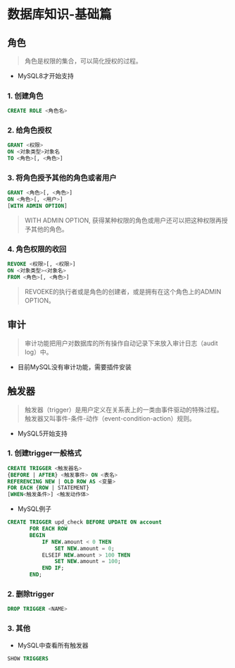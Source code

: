 # 数据库知识-基础篇

## 角色

> 角色是权限的集合，可以简化授权的过程。

- MySQL8才开始支持

### 1. 创建角色

```sql
CREATE ROLE <角色名>
```

### 2. 给角色授权

```sql
GRANT <权限>
ON <对象类型>对象名
TO <角色>[, <角色>]
```

### 3. 将角色授予其他的角色或者用户

```sql
GRANT <角色>[, <角色>]
ON <角色>[, <用户>]
[WITH ADMIN OPTION]
```

> WITH ADMIN OPTION, 获得某种权限的角色或用户还可以把这种权限再授予其他的角色。

### 4. 角色权限的收回

```sql
REVOKE <权限>[, <权限>]
ON <对象类型><对象名>
FROM <角色>[, <角色>]
```

> REVOEKE的执行者或是角色的创建者，或是拥有在这个角色上的ADMIN OPTION。

## 审计

> 审计功能把用户对数据库的所有操作自动记录下来放入审计日志（audit log）中。

- 目前MySQL没有审计功能，需要插件安装

## 触发器

> 触发器（trigger）是用户定义在关系表上的一类由事件驱动的特殊过程。
> 触发器又叫事件-条件-动作（event-condition-action）规则。

- MySQL5开始支持

### 1. 创建trigger一般格式

```sql
CREATE TRIGGER <触发器名>
{BEFORE | AFTER} <触发事件> ON <表名>
REFERENCING NEW | OLD ROW AS <变量>
FOR EACH {ROW | STATEMENT}
[WHEN<触发条件>] <触发动作体>
```

- MySQL例子

```sql
CREATE TRIGGER upd_check BEFORE UPDATE ON account
       FOR EACH ROW
       BEGIN
           IF NEW.amount < 0 THEN
               SET NEW.amount = 0;
           ELSEIF NEW.amount > 100 THEN
               SET NEW.amount = 100;
           END IF;
       END;
```

### 2. 删除trigger

```sql
DROP TRIGGER <NAME>
```

### 3. 其他

- MySQL中查看所有触发器

```sql
SHOW TRIGGERS
```
